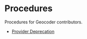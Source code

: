 # Procedures

Procedures for Geocoder contributors.

- [Provider Deprecation](provider-deprecation.md)